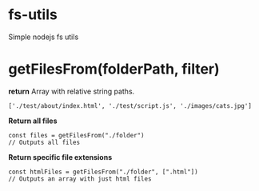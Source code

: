 
# fs-utils
Simple nodejs fs utils

# getFilesFrom(folderPath, filter)

**return**
Array with relative string paths.

    ['./test/about/index.html', './test/script.js', './images/cats.jpg']

**Return all files**

    const files = getFilesFrom("./folder")
    // Outputs all files

**Return specific file extensions**

    const htmlFiles = getFilesFrom("./folder", [".html"])
    // Outputs an array with just html files

